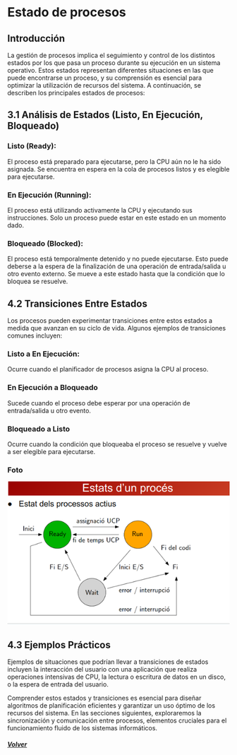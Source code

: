 # Estado de procesos
## Introducción
La gestión de procesos implica el seguimiento y control de los distintos estados por los que pasa un proceso durante su ejecución en un sistema operativo. Estos estados representan diferentes situaciones en las que puede encontrarse un proceso, y su comprensión es esencial para optimizar la utilización de recursos del sistema. A continuación, se describen los principales estados de procesos:
## 3.1 Análisis de Estados (Listo, En Ejecución, Bloqueado)
### Listo (Ready): 
El proceso está preparado para ejecutarse, pero la CPU aún no le ha sido asignada. Se encuentra en espera en la cola de procesos listos y es elegible para ejecutarse.
### En Ejecución (Running): 
El proceso está utilizando activamente la CPU y ejecutando sus instrucciones. Solo un proceso puede estar en este estado en un momento dado.
### Bloqueado (Blocked):
 El proceso está temporalmente detenido y no puede ejecutarse. Esto puede deberse a la espera de la finalización de una operación de entrada/salida u otro evento externo. Se mueve a este estado hasta que la condición que lo bloquea se resuelve.
 ## 4.2 Transiciones Entre Estados
 Los procesos pueden experimentar transiciones entre estos estados a medida que avanzan en su ciclo de vida. Algunos ejemplos de transiciones comunes incluyen:
 ### Listo a En Ejecución:
 Ocurre cuando el planificador de procesos asigna la CPU al proceso.
 ### En Ejecución a Bloqueado
 Sucede cuando el proceso debe esperar por una operación de entrada/salida u otro evento.
 ### Bloqueado a Listo
 Ocurre cuando la condición que bloqueaba el proceso se resuelve y vuelve a ser elegible para ejecutarse.
 ### Foto
 ![Alt text](foto_apuntes_procesos.png)
## 4.3 Ejemplos Prácticos
 Ejemplos de situaciones que podrían llevar a transiciones de estados incluyen la interacción del usuario con una aplicación que realiza operaciones intensivas de CPU, la lectura o escritura de datos en un disco, o la espera de entrada del usuario.

Comprender estos estados y transiciones es esencial para diseñar algoritmos de planificación eficientes y garantizar un uso óptimo de los recursos del sistema. En las secciones siguientes, exploraremos la sincronización y comunicación entre procesos, elementos cruciales para el funcionamiento fluido de los sistemas informáticos.
#### *[Volver](00_Introduccio.md)*
